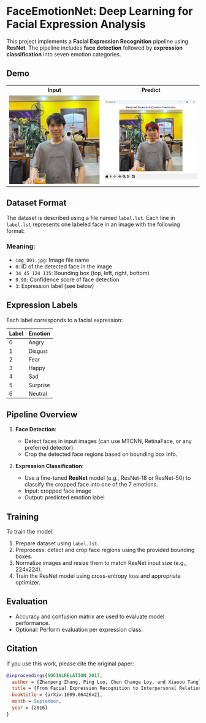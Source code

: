 # FaceEmotionNet: Deep Learning for Facial Expression Analysis

This project implements a **Facial Expression Recognition** pipeline using **ResNet**. The pipeline includes **face detection** followed by **expression classification** into seven emotion categories.

## Demo

<table>
<tr>
  <th>Input</th>
  <th>Predict</th>
</tr>
<tr>
  <td><img src="img-test/me.jpg" width="300"/></td>
  <td><img src="demo/image.png" width="300"/></td>
</tr>
</table>


## Dataset Format

The dataset is described using a file named `label.lst`. Each line in `label.lst` represents one labeled face in an image with the following format:


### Meaning:
- `img_001.jpg`: Image file name
- `0`: ID of the detected face in the image
- `34 45 124 135`: Bounding box (top, left, right, bottom)
- `0.98`: Confidence score of face detection
- `3`: Expression label (see below)

## Expression Labels

Each label corresponds to a facial expression:

| Label | Emotion   |
|-------|-----------|
| 0     | Angry     |
| 1     | Disgust   |
| 2     | Fear      |
| 3     | Happy     |
| 4     | Sad       |
| 5     | Surprise  |
| 6     | Neutral   |

## Pipeline Overview

1. **Face Detection**:  
   - Detect faces in input images (can use MTCNN, RetinaFace, or any preferred detector).
   - Crop the detected face regions based on bounding box info.

2. **Expression Classification**:  
   - Use a fine-tuned **ResNet** model (e.g., ResNet-18 or ResNet-50) to classify the cropped face into one of the 7 emotions.
   - Input: cropped face image  
   - Output: predicted emotion label

## Training

To train the model:

1. Prepare dataset using `label.lst`.
2. Preprocess: detect and crop face regions using the provided bounding boxes.
3. Normalize images and resize them to match ResNet input size (e.g., 224x224).
4. Train the ResNet model using cross-entropy loss and appropriate optimizer.

## Evaluation

- Accuracy and confusion matrix are used to evaluate model performance.
- Optional: Perform evaluation per expression class.

## Citation

If you use this work, please cite the original paper:

```bibtex
@inproceedings{SOCIALRELATION_2017,
  author = {Zhanpeng Zhang, Ping Luo, Chen Change Loy, and Xiaoou Tang},
  title = {From Facial Expression Recognition to Interpersonal Relation Prediction},
  booktitle = {arXiv:1609.06426v2},
  month = September,
  year = {2016}
}
